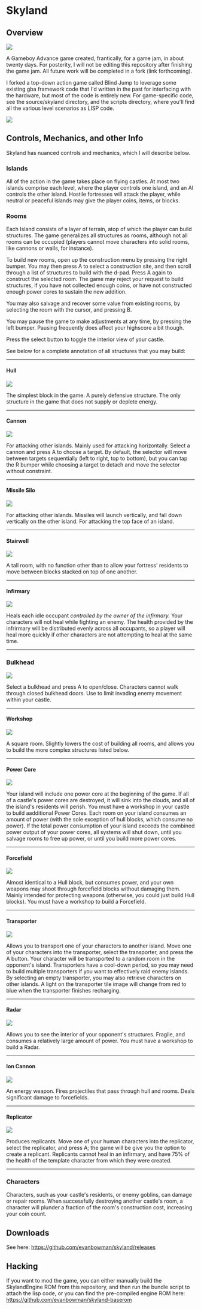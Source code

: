 # Skyland


## Overview

<img src="imgs_for_readme/header.png"/>

A Gameboy Advance game created, frantically, for a game jam, in about twenty
days. For posterity, I will not be editing this repository after finishing the
game jam. All future work will be completed in a fork (link forthcoming).

I forked a top-down action game called Blind Jump to leverage some existing gba
framework code that I'd written in the past for interfacing with the hardware,
but most of the code is entirely new. For game-specific code, see the source/skyland 
directory, and the scripts directory, where you'll find all the various level scenarios
as LISP code.

<img src="imgs_for_readme/skyland-fight-x2.gif"/>


## Controls, Mechanics, and other Info

Skyland has nuanced controls and mechanics, which I will describe below.


### Islands

All of the action in the game takes place on flying castles. At most two islands
comprise each level, where the player controls one island, and an AI controls
the other island. Hostile fortresses will attack the player, while neutral or
peaceful islands may give the player coins, items, or blocks.


### Rooms

Each Island consists of a layer of terrain, atop of which the player can build
structures. The game generalizes all structures as rooms, although not all rooms
can be occupied (players cannot move characters into solid rooms, like cannons
or walls, for instance).

To build new rooms, open up the construction menu by pressing the right
bumper. You may then press A to select a construction site, and then scroll
through a list of structures to build with the d-pad. Press A again to
construct the selected room. The game may reject your request to build
structures, if you have not collected enough coins, or have not constructed
enough power cores to sustain the new addition.

You may also salvage and recover some value from existing rooms, by selecting
the room with the cursor, and pressing B.

You may pause the game to make adjustments at any time, by pressing the left
bumper. Pausing frequently does affect your highscore a bit though.

Press the select button to toggle the interior view of your castle.

See below for a complete annotation of all structures that you may build:

---

#### Hull

<img src="imgs_for_readme/hull.png"/>

The simplest block in the game. A purely defensive structure. The only structure
in the game that does not supply or deplete energy.

---

#### Cannon

<img src="imgs_for_readme/cannon.png"/>

For attacking other islands. Mainly used for attacking horizontally. Select a 
cannon and press A to choose a target. By default, the selector will move between
targets sequentially (left to right, top to bottom), but you can tap the R bumper
while choosing a target to detach and move the selector without constraint.

---

#### Missile Silo

<img src="imgs_for_readme/missile-silo.png"/>

For attacking other islands. Missiles will launch vertically, and fall down
vertically on the other island. For attacking the top face of an island.

---

#### Stairwell

<img src="imgs_for_readme/stairwell.png"/>

A tall room, with no function other than to allow your fortress' residents to
move between blocks stacked on top of one another.

---

#### Infirmary

<img src="imgs_for_readme/infirmary.png"/>

Heals each idle occupant _controlled by the owner of the infirmary._
Your characters will not heal while fighting an enemy. The health
provided by the infrirmary will be distributed evenly across all occupants, so a
player will heal more quickly if other characters are not attempting to heal at
the same time.

---

### Bulkhead

<img src="imgs_for_readme/bulkhead.png"/>

Select a bulkhead and press A to open/close. Characters cannot walk through closed
bulkhead doors. Use to limit invading enemy movement within your castle.

---

#### Workshop

<img src="imgs_for_readme/workshop.png"/>

A square room. Slightly lowers the cost of building all rooms, and allows you to
build the more complex structures listed below.

---

#### Power Core

<img src="imgs_for_readme/power-core.png"/>

Your island will include one power core at the beginning of the game. If all of a
castle's power cores are destroyed, it will sink into the clouds, and all of the
island's residents will perish. You must have a workshop in your castle to build
aadditional Power Cores. Each room on your island consumes an amount of power (with the
sole exception of hull blocks, which consume no power). If the total power
consumption of your island exceeds the combined power output of your power
cores, all systems will shut down, until you salvage rooms to free up power, or
until you build more power cores.

---

#### Forcefield

<img src="imgs_for_readme/forcefield.png"/>

Almost identical to a Hull block, but consumes power, and your own weapons may
shoot through forcefield blocks without damaging them. Mainly intended for
protecting weapons (otherwise, you could just build Hull blocks). You must have
a workshop to build a Forcefield.

---

#### Transporter

<img src="imgs_for_readme/transporter.png"/>

Allows you to transport one of your characters to another island. Move one of
your characters into the transporter, select the transporter, and press the
A button. Your character will be transported to a
random room in the opponent's island. Transporters have a cool-down period, so
you may need to build multiple transporters if you want to effectively raid
enemy islands. By selecting an empty transporter, you may also retrieve
characters on other islands. A light on the transporter tile image will change
from red to blue when the transporter finishes recharging.

---

#### Radar

<img src="imgs_for_readme/radar.png"/>

Allows you to see the interior of your opponent's structures. Fragile, and
consumes a relatively large amount of power. You must have a workshop to build a
Radar.

---

#### Ion Cannon

<img src="imgs_for_readme/ion-cannon.png"/>

An energy weapon. Fires projectiles that pass through hull and rooms. Deals
significant damage to forcefields.

---

#### Replicator

<img src="imgs_for_readme/replicator.png"/>

Produces replicants. Move one of your human characters into the replicator, select
the replicator, and press A; the game will be give you the option to create a
replicant. Replicants cannot heal in an infirmary, and have 75% of the health of
the template character from which they were created.

---

### Characters

Characters, such as your castle's residents, or enemy goblins, can damage or
repair rooms. When successfully destroying another castle's room, a character
will plunder a fraction of the room's construction cost, increasing your coin
count.


## Downloads

See here: https://github.com/evanbowman/skyland/releases


## Hacking

If you want to mod the game, you can either manually build the SkylandEngine ROM from this repository, and then run the bundle script to attach the lisp code, or you can find the pre-compiled engine ROM here: https://github.com/evanbowman/skyland-baserom
